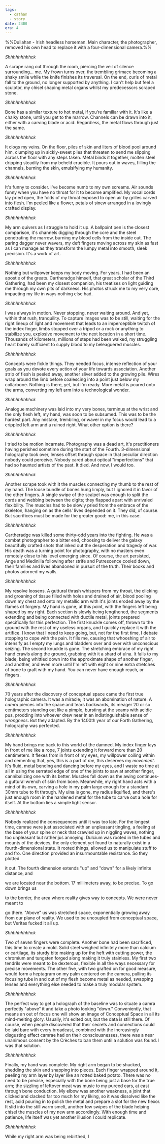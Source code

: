 ```yaml
---
tags:
  - cathan
  - story
date: 2400
era: 4
---
```

%%Dullahan - Irish headless horseman. Main character, the photographer, removed his own head to replace it with a four-dimensional camera.%%

*Shhhhhhhhhck*

A scrape rang out through the room, piercing the veil of silence surrounding... me. My frown turns over, the trembling grimace becoming a shaky smile while the knife finishes its traversal. On the end, curls of metal fall to the ground, no longer supported by anything. I can't help but feel a sculptor, my chisel shaping metal organs whilst my predecessors 
scraped stone.

*Shhhhhhhhhck*

Bone has a similar texture to hot metal, if you're familiar with it. It's like a chalky stone, until you get to the marrow. Channels can be drawn into it, either with a carving blade or acid. Regardless, the metal flows through just the same.

*Shhhhhhhhhck*

It clogs my veins. On the floor, piles of skin and liters of blood pool around him, clumping up in sickly-sweet piles that threaten to send me slipping across the floor with any steps taken. Metal binds it together, molten steel dripping steadily from my beheld crucible. It pours out in waves, filling the channels, burning the skin, emulsifying my humanity.

*Shhhhhhhhhck*

It's funny to consider. I've become numb to my own screams. Air sounds funny when you have no throat for it to become amplified. My vocal cords lay pried open, the folds of my throat exposed to open air by grilles carved into flesh. I'm peeled like a flower, petals of sinew arranged in a lovingly crafted display.

*Shhhhhhhhhck*

My arm quivers as I struggle to hold it up. A ballpoint pen is the closest comparison, it's channels digging through the core and the steel penetrating the marrow, burning my blood cells from the inside out. The paring dagger never wavers, my deft fingers moving across my skin as fast as I can manage as they transform the lumpy metal into smooth, sleek precision. It's a work of art.

*Shhhhhhhhhck*

Nothing but willpower keeps my body moving. For years, I had been an apostle of the greats. Cartheradge himself, that great scholar of the Third Gathering, had been my closest companion, his treatises on light guiding me through my own pits of darkness. His photos struck me to my very core, impacting my life in ways nothing else had.

*Shhhhhhhhhck*

I was always in motion. Never stopping, never waiting around. And yet, within that rush, tranquility. To capture images was to be still, waiting for the right lineup of light and movement that leads to an imperceptible twitch of the index finger, limbs stopped over a tripod or a rock or anything to stabilize you, explosive movement to the next location in a short time. Thousands of kilometers, millions of steps had been walked, my struggling heart barely sufficient to supply blood to my beleaguered muscles. 

*Shhhhhhhhhck*

Concepts were fickle things. They needed focus, intense reflection of your goals as you devote every action of your life towards association. Another strip of flesh is peeled away, another sliver added to the growing pile. Wires wrap around the limb before coalescing into a point just below my collarbone. Nothing is there, yet, but I'm ready. More metal is poured onto the arms, converting my left arm into a technological wonder.

*Shhhhhhhhhck*

Analogue machinery was laid into my very bones, terminus at the wrist and the only flesh left, my hand, was soon to be subsumed. This was to be the hardest part. Any mistake, trembling, or waver in my focus would lead to a crippled left arm and a ruined right. What other option is there?

*Shhhhhhhhhck*

I tried to be motion incarnate. Photography was a dead art, it's practitioners having perished sometime during the start of the Fourth. 3-dimensional holography took over, lenses offset through space in that peculiar direction nobody could perceive. Nobody cared about optical "imperfections" that had so haunted artists of the past. It died. And now, I would too.

*Shhhhhhhhhck*

Another scrape took with it the muscles connecting my thumb to the rest of my hand. The loose bundle of bones hung limply, but I ignored it in favor of the other fingers. A single swipe of the scalpel was enough to split the cords and webbing between the digits; they flapped apart with unrivaled flexibility. The muscles had to be slowly pried from the embrace of the skeleton, hanging on as the cells' lives depended on it. They did, of course. But sacrifices must be made for the greater good: me, in this case.

*Shhhhhhhhhck*

Cartheradge was killed some thirty-odd years into the fighting. He was a combat photographer to a bitter end, choosing to deliver the galaxy beautifully crafted shots that inked out the desperation and tragedy of war. His death was a turning point for photography, with no masters even remotely close to his level emerging since. Of course, the art persisted, Ange and Medinilla following after strife and Putrescence cooled down, their families and lives abandoned in pursuit of the truth. Their books and photos adorned my walls. 

*Shhhhhhhhhck*

My resolve loosens. A guttural thrash whispers from my throat, the clicking and groaning of tissue filled with holes and drained of air, blood pooling down my chest and onto my metallic arm with it's joints eroded away by the flames of forgery. My hand is gone, at this point, with the fingers left being shaped by my right. Each section is slowly being lengthened, the segments extending and being connected with ductile metal, joints prepared specifically for this perfection. The first knuckle comes off, thrown to the ground with the rest of my useless organs, and I quickly replace it with the artifice. I know that I need to keep going, but, not for the first time, I debate stopping to cope with the pain. It fills me, causing that whooshing of air to intensify as I empty my lungs and bladders over and over with unconscious seizing. The second knuckle is gone. The stretching embrace of my right hand crawls along the ground, grabbing with it a shard of ulna. It falls to my blade, being whittled down into the approximate shape of another finger, and another, and even more until I'm left with eight or nine extra stretches of bone to graft with my hand. You can never have enough reach, or fingers.

*Shhhhhhhhhck*

70 years after the discovery of conceptual space came the first true holographic camera. It was a miracle; it was an abomination of nature. A *camra* pierces into the space and tears backwards, its meager 20 or so centimeters standing out like a pimple, bursting at the seams with acidic pus, prodding into whoever drew near in an indistinguishable sense of *wrongness*. But they adapted. By the 1400th year of our Forth Gathering, holography was perfected. 

*Shhhhhhhhhck*

My hand brings me back to this world of the damned. My index finger lays in front of me like a rope, 7 joints extending it forward more than 20 centimeters. It flexes from in front of my eyes, my willpower coiling within and cementing that, yes, this is a part of *me*, this deserves my *movement*. It's fluid, metal bending and dancing before my eyes, and I waste no time at all in using the serrated edge of one of the joints to saw at another finger, cannibalizing one with its better. Muscles fall down as the awing continues-a guttural wrench of skin from bone. Meanwhile, my right hand acts with a mind of its own, carving a hole in my palm large enough for a standard 30mm tube to fit through. My ulna is gone, my radius liquified, and there's just enough room in the hardened metal for the tube to carve out a hole for itself. At the bottom lies a simple light sensor.

*Shhhhhhhhhck*

Nobody realized the consequences until it was too late. For the longest time, camrae were just associated with an unpleasant tingling, a feeling at the base of your spine or neck that crawled up in niggling waves, nothing too unpleasant but rather jus annoying. Dulcium was rooted in the tubes and mounts of the devices, the only element yet found to naturally exist in a fourth-dimensional state. It rooted things, allowed us to manipulate stuff to and fro. One direction provided an insurmountable resistance. So they plotted




it out. The fourth dimension extends "up" and "down" for a likely infinite distance, and 



we are located near the bottom. 17 millimeters away, to be precise. To go down brings us


to the border, the area where reality gives way to concepts. We were never meant to

go there. "Above" us was stretched space, exponentially growing away from our plane of reality. We used to be uncoupled from conceptual space, but Veritas fucked it all up.

*Shhhhhhhhhck*

Two of seven fingers were complete. Another bone had been sacrificed, this time to create a mold. Solid steel weighed infinitely more than calcium or cartilage, its sturdy bite making up for the heft with cutting power, the chromium and tungsten forged along making it truly stainless. My first two tendrils were meant to be dexterous, flexible in all the ways necessary for precise movements. The other five, with two grafted on for good measure, would form a heptagram on my palm centered on the camera, pulling its focusing tube in and out of my flesh become metal as needed, swapping lenses and everything else needed to make a truly modular system.

*Shhhhhhhhhck*

The perfect way to get a holograph of the baseline was to situate a camra perfectly "above" it and take a photo looking "down." Conveniently, that means an out of focus one will show an image of Conceptual Space in all its mind-melting glory. Usually, it's edited out, but the data is still there. Of course, when people discovered that their secrets and connections could be laid bare with every broadcast, combined with the increasingly disgusting effect camrae had on their consciousnesses, there was a near unanimous consent by the Crèches to ban them until a solution was found. I was that solution. 

*Shhhhhhhhhck*

Finally, my hand was complete. My right arm began to be shucked, shedding the skin and snapping into pieces. Each finger wrapped around it, peeling my arm layer by layer like an rotted baked potato. There was no need to be precise, especially with the bone being just a base for the true arm; the sizzling of leftover meat was music to my pureed ears, at east through bone conduction. My elbow was another weakness, a joint that clicked and clacked far too much for my liking, so it was dissolved like the rest, acid pouring in to polish the metal and prepare a slot for the new flexor. It slid into the still warm smelt, another few swipes of the blade helping chisel the muscles of my new arm accordingly. With enough time and patience, life itself was yet another illusion I could replicate.

*Shhhhhhhhhck*

While my right arm was being rebirthed, I 
